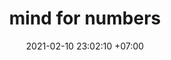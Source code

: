 ---
title: mind for numbers
date: 2021-02-10 23:02:10 +07:00
modified:
tags: [brain, learn, science]
description: how to excell at math and science
---